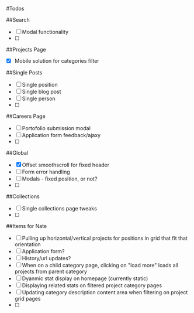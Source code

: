 #Todos

##Search
- [ ] Modal functionality
- [ ] 

##Projects Page 
- [x] Mobile solution for categories filter

##Single Posts
- [ ] Single position
- [ ] Single blog post
- [ ] Single person
- [ ] 

##Careers Page
- [ ] Portofolio submission modal
- [ ] Application form feedback/ajaxy
- [ ] 

##Global
- [x] Offset smoothscroll for fixed header
- [ ] Form error handling
- [ ] Modals - fixed position, or not?
- [ ] 

##Collections
- [ ] Single collections page tweaks
- [ ] 

##Items for Nate
- [ ] Pulling up horizontal/vertical projects for positions in grid that fit that orientation
- [ ] Application form?
- [ ] History/url updates?
- [ ] When on a child category page, clicking on "load more" loads all projects from parent category
- [ ] Dyanmic stat display on homepage (currently static)
- [ ] Displaying related stats on filtered project category pages
- [ ] Updating category description content area when filtering on project grid pages
- [ ]

